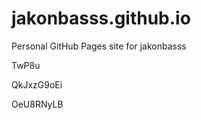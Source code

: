 # jakonbasss.github.io
Personal GitHub Pages site for jakonbasss




























































TwP8u


QkJxzG9oEi

OeU8RNyLB
